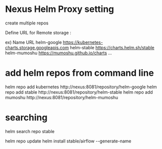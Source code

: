 # Nexus Helm Proxy setting 

create multiple repos 

Define URL for Remote storage : 

ex)
	Name			URL
        helm-google		https://kubernetes-charts.storage.googleapis.com
	helm-stable          	https://charts.helm.sh/stable
	helm-mumoshu         	https://mumoshu.github.io/charts
	...

# add helm repos from command line

helm repo add kubernetes http://nexus:8081/repository/helm-google
helm repo add stable http://nexus:8081/repository/helm-stable
helm repo add mumoshu http://nexus:8081/repository/helm-mumoshu

# searching 

helm search repo stable

helm repo update
helm install stable/airflow --generate-name 
